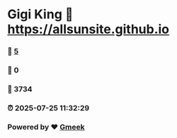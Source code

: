 # Gigi King :link: https://allsunsite.github.io 
### :page_facing_up: [5](https://allsunsite.github.io/tag.html) 
### :speech_balloon: 0 
### :hibiscus: 3734 
### :alarm_clock: 2025-07-25 11:32:29 
### Powered by :heart: [Gmeek](https://github.com/Meekdai/Gmeek)

